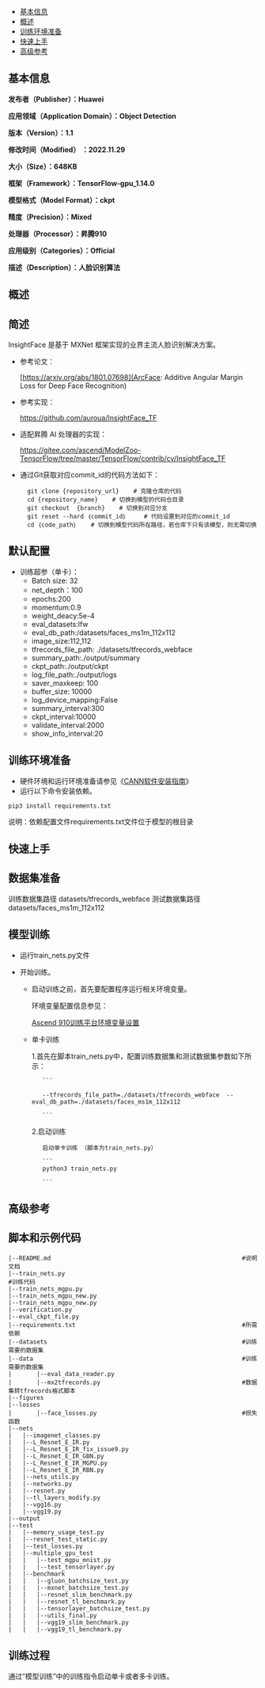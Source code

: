 - [基本信息](#基本信息.md)
- [概述](#概述.md)
- [训练环境准备](#训练环境准备.md)
- [快速上手](#快速上手.md)
- [高级参考](#高级参考.md)
<h2 id="基本信息.md">基本信息</h2>

**发布者（Publisher）：Huawei**

**应用领域（Application Domain）：Object Detection**

**版本（Version）：1.1**

**修改时间（Modified） ：2022.11.29**

**大小（Size）：648KB**

**框架（Framework）：TensorFlow-gpu_1.14.0**

**模型格式（Model Format）：ckpt**

**精度（Precision）：Mixed**

**处理器（Processor）：昇腾910**

**应用级别（Categories）：Official**

**描述（Description）：人脸识别算法**

<h2 id="概述.md">概述</h2>

## 简述<a name="section194554031510"></a>

InsightFace 是基于 MXNet 框架实现的业界主流人脸识别解决方案。

- 参考论文：
  
  [https://arxiv.org/abs/1801.07698](ArcFace: Additive Angular Margin Loss for Deep Face Recognition)

- 参考实现：

  https://github.com/auroua/InsightFace_TF

- 适配昇腾 AI 处理器的实现：
  
  https://gitee.com/ascend/ModelZoo-TensorFlow/tree/master/TensorFlow/contrib/cv/InsightFace_TF

- 通过Git获取对应commit\_id的代码方法如下：
  
        git clone {repository_url}    # 克隆仓库的代码
        cd {repository_name}    # 切换到模型的代码仓目录
        git checkout  {branch}    # 切换到对应分支
        git reset --hard ｛commit_id｝     # 代码设置到对应的commit_id
        cd ｛code_path｝    # 切换到模型代码所在路径，若仓库下只有该模型，则无需切换
    

## 默认配置<a name="section91661242121611"></a>

-   训练超参（单卡）：
    - Batch size: 32
    - net_depth：100
    - epochs:200
    - momentum:0.9
    - weight_deacy:5e-4
    - eval_datasets:lfw
    - eval_db_path:/datasets/faces_ms1m_112x112
    - image_size:112,112
    - tfrecords_file_path: ./datasets/tfrecords_webface
    - summary_path:./output/summary
    - ckpt_path:./output/ckpt
    - log_file_path:./output/logs
    - saver_maxkeep: 100
    - buffer_size: 10000
    - log_device_mapping:False
    - summary_interval:300
    - ckpt_interval:10000
    - validate_interval:2000
    - show_info_interval:20

    

<h2 id="训练环境准备.md">训练环境准备</h2>

-  硬件环境和运行环境准备请参见《[CANN软件安装指南](https://support.huawei.com/enterprise/zh/ascend-computing/cann-pid-251168373?category=installation-update)》
-  运行以下命令安装依赖。
```
pip3 install requirements.txt
```
说明：依赖配置文件requirements.txt文件位于模型的根目录

<h2 id="快速上手.md">快速上手</h2>

## 数据集准备<a name="section361114841316"></a>

训练数据集路径
  datasets/tfrecords_webface
测试数据集路径
  datasets/faces_ms1m_112x112


## 模型训练<a name="section715881518135"></a>

- 运行train_nets.py文件
- 开始训练。

    - 启动训练之前，首先要配置程序运行相关环境变量。

      环境变量配置信息参见：

      [Ascend 910训练平台环境变量设置](https://gitee.com/ascend/ModelZoo-TensorFlow/wikis/01.%E8%AE%AD%E7%BB%83%E8%84%9A%E6%9C%AC%E8%BF%81%E7%A7%BB%E6%A1%88%E4%BE%8B/Ascend%20910%E8%AE%AD%E7%BB%83%E5%B9%B3%E5%8F%B0%E7%8E%AF%E5%A2%83%E5%8F%98%E9%87%8F%E8%AE%BE%E7%BD%AE)

    - 单卡训练

        1.首先在脚本train_nets.py中，配置训练数据集和测试数据集参数如下所示：

             ```

             --tfrecords_file_path=./datasets/tfrecords_webface  --eval_db_path=./datasets/faces_ms1m_112x112 

             ```

        2.启动训练
        
             启动单卡训练 （脚本为train_nets.py） 
        
             ```
             python3 train_nets.py

             ``` 


<h2 id="高级参考.md">高级参考</h2>

## 脚本和示例代码

```
|--README.md                                                      #说明文档									
|--train_nets.py                                                       #训练代码
|--train_nets_mgpu.py
|--train_nets_mgpu_new.py
|--train_nets_mgpu_new.py
|--verification.py
|--eval_ckpt_file.py						
|--requirements.txt                                               #所需依赖
|--datasets                                                       #训练需要的数据集
|--data                                                           #训练需要的数据集
|       |--eval_data_reader.py
|       |--mx2tfrecords.py                                        #数据集转tfrecords格式脚本
|--figures
|--losses
|       |--face_losses.py                                         #损失函数
|--nets			           	                         
|	|--imagenet_classes.py
|	|--L_Resnet_E_IR.py
|	|--L_Resnet_E_IR_fix_issue9.py
|	|--L_Resnet_E_IR_GBN.py
|	|--L_Resnet_E_IR_MGPU.py
|	|--L_Resnet_E_IR_RBN.py
|	|--nets_utils.py
|	|--networks.py
|	|--resnet.py
|	|--tl_layers_modify.py
|	|--vgg16.py
|	|--vgg19.py
|--output         
|--test
|	|--memory_usage_test.py
|	|--resnet_test_static.py
|	|--test_losses.py
|	|--multiple_gpu_test
|	|	|--test_mgpu_mnist.py  
|	|	|--test_tensorlayer.py
|	|--benchmark
|	|	|--gluon_batchsize_test.py  
|	|	|--mxnet_batchsize_test.py
|	|	|--resnet_slim_benchmark.py 
|	|	|--resnet_tl_benchmark.py 
|	|	|--tensorlayer_batchsize_test.py  
|	|	|--utils_final.py
|	|	|--vgg19_slim_benchmark.py
|	|	|--vgg19_tl_benchmark.py                                            
```



## 训练过程<a name="section1589455252218"></a>

通过“模型训练”中的训练指令启动单卡或者多卡训练。


